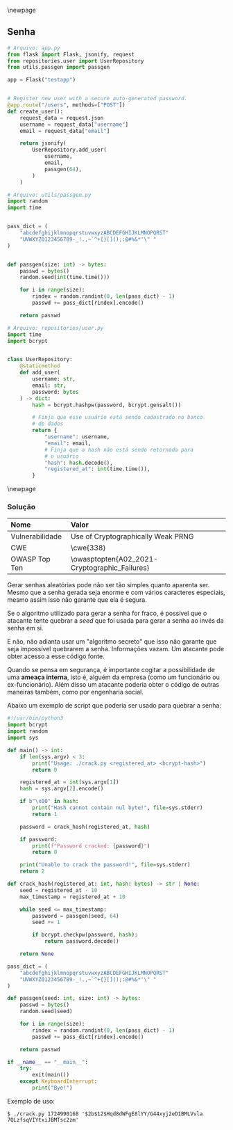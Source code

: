 \newpage
## Senha

```python
# Arquivo: app.py
from flask import Flask, jsonify, request
from repositories.user import UserRepository
from utils.passgen import passgen

app = Flask("testapp")


# Register new user with a secure auto-generated password.
@app.route("/users", methods=["POST"])
def create_user():
    request_data = request.json
    username = request_data["username"]
    email = request_data["email"]

    return jsonify(
        UserRepository.add_user(
            username,
            email,
            passgen(64),
        )
    )
```

```python
# Arquivo: utils/passgen.py
import random
import time


pass_dict = (
    "abcdefghijklmnopqrstuvwxyzABCDEFGHIJKLMNOPQRST"
    "UVWXYZ0123456789-_!.,~`^+{}[]();:@#%&*'\" "
)


def passgen(size: int) -> bytes:
    passwd = bytes()
    random.seed(int(time.time()))

    for i in range(size):
        rindex = random.randint(0, len(pass_dict) - 1)
        passwd += pass_dict[rindex].encode()

    return passwd
```

```python
# Arquivo: repositories/user.py
import time
import bcrypt


class UserRepository:
    @staticmethod
    def add_user(
        username: str,
        email: str,
        password: bytes
    ) -> dict:
        hash = bcrypt.hashpw(password, bcrypt.gensalt())

        # Finja que esse usuário está sendo cadastrado no banco
        # de dados
        return {
            "username": username,
            "email": email,
            # Finja que a hash não está sendo retornada para
            # o usuário
            "hash": hash.decode(),
            "registered_at": int(time.time()),
        }
```


\newpage
### Solução

| **Nome**        | **Valor**                                     |
| :-------------- | :-------------------------------------------- |
| Vulnerabilidade | Use of Cryptographically Weak PRNG            |
| CWE             | \cwe{338}                                     |
| OWASP Top Ten   | \owasptopten{A02_2021-Cryptographic_Failures} |


Gerar senhas aleatórias pode não ser tão simples quanto aparenta ser. Mesmo que a senha gerada
seja enorme e com vários caracteres especiais, mesmo assim isso não garante que ela é segura.

Se o algoritmo utilizado para gerar a senha for fraco, é possível que o atacante tente quebrar
a *seed* que foi usada para gerar a senha ao invés da senha em si.

E não, não adianta usar um "algoritmo secreto" que isso não garante que seja impossível quebrarem
a senha. Informações vazam. Um atacante pode obter acesso a esse código fonte.

Quando se pensa em segurança, é importante cogitar a possibilidade de uma **ameaça interna**, isto
é, alguém da empresa (como um funcionário ou ex-funcionário). Além disso um atacante poderia obter
o código de outras maneiras também, como por engenharia social.

Abaixo um exemplo de script que poderia ser usado para quebrar a senha:

```python
#!/usr/bin/python3
import bcrypt
import random
import sys

def main() -> int:
    if len(sys.argv) < 3:
        print("Usage: ./crack.py <registered_at> <bcrypt-hash>")
        return 0

    registered_at = int(sys.argv[1])
    hash = sys.argv[2].encode()

    if b"\x00" in hash:
        print("Hash cannot contain nul byte!", file=sys.stderr)
        return 1

    password = crack_hash(registered_at, hash)

    if password:
        print(f"Password cracked: {password}")
        return 0

    print("Unable to crack the password!", file=sys.stderr)
    return 2

def crack_hash(registered_at: int, hash: bytes) -> str | None:
    seed = registered_at - 10
    max_timestamp = registered_at + 10

    while seed <= max_timestamp:
        password = passgen(seed, 64)
        seed += 1

        if bcrypt.checkpw(password, hash):
            return password.decode()

    return None

pass_dict = (
    "abcdefghijklmnopqrstuvwxyzABCDEFGHIJKLMNOPQRST"
    "UVWXYZ0123456789-_!.,~`^+{}[]();:@#%&*'\" "
)

def passgen(seed: int, size: int) -> bytes:
    passwd = bytes()
    random.seed(seed)

    for i in range(size):
        rindex = random.randint(0, len(pass_dict) - 1)
        passwd += pass_dict[rindex].encode()

    return passwd

if __name__ == "__main__":
    try:
        exit(main())
    except KeyboardInterrupt:
        print("Bye!")
```

Exemplo de uso:

```
$ ./crack.py 1724990168 '$2b$12$Hqd8dWFgE8lYY/G44xyj2eD1BMLVvla
7QLzfsqVIYtxiJBMTsc2zm'
```
